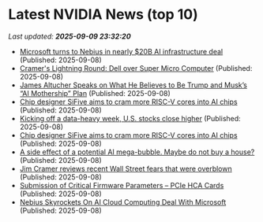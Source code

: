 # Latest NVIDIA News (top 10)
_Last updated: **2025-09-09 23:32:20**_

- [Microsoft turns to Nebius in nearly $20B AI infrastructure deal](https://siliconangle.com/2025/09/08/microsoft-turns-nebius-nearly-20b-ai-infrastructure-deal/) (Published: 2025-09-08)
- [Cramer's Lightning Round: Dell over Super Micro Computer](https://www.cnbc.com/2025/09/08/cramers-lightning-round-dell-over-super-micro-computer.html) (Published: 2025-09-08)
- [James Altucher Speaks on What He Believes to Be Trump and Musk’s “AI Mothership” Plan](https://www.globenewswire.com/news-release/2025/09/08/3146536/0/en/James-Altucher-Speaks-on-What-He-Believes-to-Be-Trump-and-Musk-s-AI-Mothership-Plan.html) (Published: 2025-09-08)
- [Chip designer SiFive aims to cram more RISC-V cores into AI chips](https://biztoc.com/x/4a66fb3326a5cdf6) (Published: 2025-09-08)
- [Kicking off a data-heavy week, U.S. stocks close higher](https://www.thestar.com.my/news/world/2025/09/09/kicking-off-a-data-heavy-week-us-stocks-close-higher) (Published: 2025-09-08)
- [Chip designer SiFive aims to cram more RISC-V cores into AI chips](https://www.theregister.com/2025/09/08/sifive_ai_cpu_cores/) (Published: 2025-09-08)
- [A side effect of a potential AI mega-bubble. Maybe do not buy a house?](https://www.positech.co.uk/cliffsblog/2025/09/08/a-side-effect-of-a-potential-ai-mega-bubble-maybe-do-not-buy-a-house/) (Published: 2025-09-08)
- [Jim Cramer reviews recent Wall Street fears that were overblown](https://www.cnbc.com/2025/09/08/jim-cramer-reviews-recent-wall-street-fears-that-were-overblown.html) (Published: 2025-09-08)
- [Submission of Critical Firmware Parameters – PCIe HCA Cards](https://seclists.org/fulldisclosure/2025/Sep/34) (Published: 2025-09-08)
- [Nebius Skyrockets On AI Cloud Computing Deal With Microsoft](https://biztoc.com/x/27306e7081384005) (Published: 2025-09-08)
